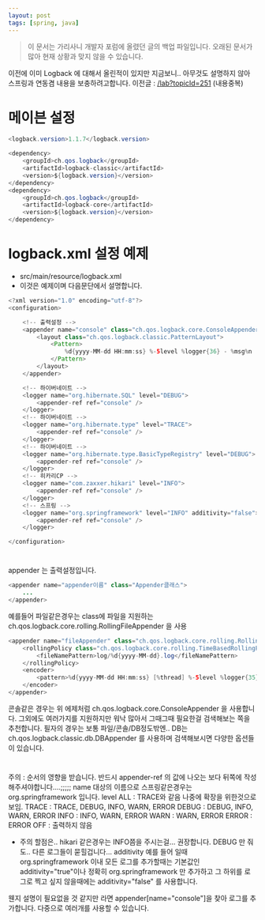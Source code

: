 ```yaml
---
layout: post
tags: [spring, java]
---
```


> 이 문서는 가리사니 개발자 포럼에 올렸던 글의 백업 파일입니다.
오래된 문서가 많아 현재 상황과 맞지 않을 수 있습니다.


이전에 이미 Logback 에 대해서 올린적이 있지만 지금보니.. 아무것도 설명하지 않아 스프링과 연동겸 내용을 보충하려고합니다.
이전글 : [/lab?topicId=251](/lab?topicId=251) (내용중복)


# 메이븐 설정
``` java
<logback.version>1.1.7</logback.version>
```
``` java
<dependency>
	<groupId>ch.qos.logback</groupId>
	<artifactId>logback-classic</artifactId>
	<version>${logback.version}</version>
</dependency>
<dependency>
	<groupId>ch.qos.logback</groupId>
	<artifactId>logback-core</artifactId>
	<version>${logback.version}</version>
</dependency>
```


# logback.xml 설정 예제
- src/main/resource/logback.xml
- 이것은 예제이며 다음문단에서 설명합니다.
``` java
<?xml version="1.0" encoding="utf-8"?>
<configuration>

	<!-- 출력설정 -->
	<appender name="console" class="ch.qos.logback.core.ConsoleAppender">
		<layout class="ch.qos.logback.classic.PatternLayout">
			<Pattern>
				%d{yyyy-MM-dd HH:mm:ss} %-5level %logger{36} - %msg%n
			</Pattern>
		</layout>
	</appender>

	<!-- 하이버네이트 -->
	<logger name="org.hibernate.SQL" level="DEBUG">
		<appender-ref ref="console" />
	</logger>
	<!-- 하이버네이트 -->
	<logger name="org.hibernate.type" level="TRACE">
		<appender-ref ref="console" />
	</logger>
	<!-- 하이버네이트 -->
	<logger name="org.hibernate.type.BasicTypeRegistry" level="DEBUG">
		<appender-ref ref="console" />
	</logger>
	<!-- 히카리CP -->
	<logger name="com.zaxxer.hikari" level="INFO">
		<appender-ref ref="console" />
	</logger>
	<!-- 스프링 -->
	<logger name="org.springframework" level="INFO" additivity="false">
		<appender-ref ref="console" />
	</logger>

</configuration>
```


# <appender/>
appender 는 출력설정입니다.
``` java
<appender name="appender이름" class="Appender클래스">
	...
</appender>
```
예를들어 파일같은경우는 class에 파일을 지원하는 ch.qos.logback.core.rolling.RollingFileAppender 을 사용
``` java
<appender name="fileAppender" class="ch.qos.logback.core.rolling.RollingFileAppender">
	<rollingPolicy class="ch.qos.logback.core.rolling.TimeBasedRollingPolicy">
		<fileNamePattern>log/%d{yyyy-MM-dd}.log</fileNamePattern>
	</rollingPolicy>
	<encoder>
		<pattern>%d{yyyy-MM-dd HH:mm:ss} [%thread] %-5level %logger{35} - %msg%n</pattern>
	</encoder>
</appender>
```
콘솔같은 경우는 위 에제처럼 ch.qos.logback.core.ConsoleAppender 을 사용합니다.
그외에도 여러가지를 지원하지만 워낙 많아서 그때그때 필요한걸 검색해보는 쪽을 추천합니다.
필자의 경우는 보통 파일/콘솔/DB정도밖엔.. DB는 ch.qos.logback.classic.db.DBAppender 를 사용하며 검색해보시면 다양한 옵션들이 있습니다.


# <logger/>
주의 : 순서의 영향을 받습니다. 반드시 appender-ref 의 값에 나오는 <appender/> 보다 뒤쪽에 작성해주셔야합니다....;;;;;
name
대상의 이름으로 스프링같은경우는 org.springframework 입니다.
level
ALL : TRACE와 같음 나중에 확장을 위한것으로 보임.
TRACE : TRACE, DEBUG, INFO, WARN, ERROR
DEBUG : DEBUG, INFO, WARN, ERROR
INFO : INFO, WARN, ERROR
WARN : WARN, ERROR
ERROR : ERROR
OFF : 출력하지 않음
- 주의 할점은.. hikari 같은경우는 INFO쯤을 주시는걸... 권장합니다. DEBUG 만 줘도.. 다른 로그들이 묻힐겁니다...
additivity
예를 들어 <logger name="org.springframework" level="INFO" additivity="false"> 일때
org.springframework 이내 모든 로그를 추가할때는 기본값인 additivity="true"이나
정확히 org.springframework 만 추가하고 그 하위를 로그로 찍고 싶지 않을때에는 additivity="false" 를 사용합니다.
<appender-ref/>
웬지 설명이 필요없을 것 같지만 <appender-ref ref="console" /> 라면 appender[name="console"]을 찾아 로그를 추가합니다.
다중으로 여러개를 사용할 수 있습니다.
